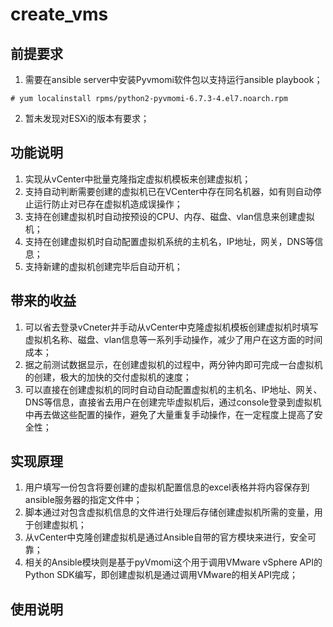 # create_vms


## 前提要求

1. 需要在ansible server中安装Pyvmomi软件包以支持运行ansible playbook；
```
# yum localinstall rpms/python2-pyvmomi-6.7.3-4.el7.noarch.rpm
```
2. 暂未发现对ESXi的版本有要求；


## 功能说明

1. 实现从vCenter中批量克隆指定虚拟机模板来创建虚拟机；
2. 支持自动判断需要创建的虚拟机已在VCenter中存在同名机器，如有则自动停止运行防止对已存在虚拟机造成误操作；
3. 支持在创建虚拟机时自动按预设的CPU、内存、磁盘、vlan信息来创建虚拟机；
4. 支持在创建虚拟机时自动配置虚拟机系统的主机名，IP地址，网关，DNS等信息；
5. 支持新建的虚拟机创建完毕后自动开机；



## 带来的收益

1. 可以省去登录vCneter并手动从vCenter中克隆虚拟机模板创建虚拟机时填写虚拟机名称、磁盘、vlan信息等一系列手动操作，减少了用户在这方面的时间成本；
2. 据之前测试数据显示，在创建虚拟机的过程中，两分钟内即可完成一台虚拟机的创建，极大的加快的交付虚拟机的速度；
3. 可以直接在创建虚拟机的同时自动自动配置虚拟机的主机名、IP地址、网关、DNS等信息，直接省去用户在创建完毕虚拟机后，通过console登录到虚拟机中再去做这些配置的操作，避免了大量重复手动操作，在一定程度上提高了安全性；



## 实现原理

1. 用户填写一份包含将要创建的虚拟机配置信息的excel表格并将内容保存到ansible服务器的指定文件中；
2. 脚本通过对包含虚拟机信息的文件进行处理后存储创建虚拟机所需的变量，用于创建虚拟机；
3. 从vCenter中克隆创建虚拟机是通过Ansible自带的官方模块来进行，安全可靠；
4. 相关的Ansible模块则是基于pyVmomi这个用于调用VMware vSphere API的Python SDK编写，即创建虚拟机是通过调用VMware的相关API完成；


## 使用说明


